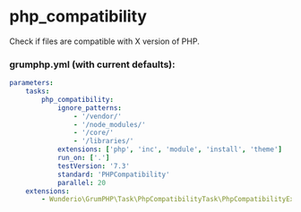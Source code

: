 # php_compatibility

Check if files are compatible with X version of PHP.

### grumphp.yml (with current defaults):
````yml
parameters:
    tasks:
        php_compatibility:
            ignore_patterns: 
                - '/vendor/'
                - '/node_modules/'
                - '/core/'
                - '/libraries/'
            extensions: ['php', 'inc', 'module', 'install', 'theme']
            run_on: ['.']
            testVersion: '7.3'
            standard: 'PHPCompatibility'
            parallel: 20
    extensions:
        - Wunderio\GrumPHP\Task\PhpCompatibilityTask\PhpCompatibilityExtensionLoader
````
